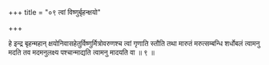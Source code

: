 +++
title = "०९ त्वां विष्णुर्बृहन्क्षयो"

+++

हे इन्द्र बृहन्महान् क्षयोनिवासहेतुर्विष्णुर्मित्रोवरुणश्च त्वां गृणाति स्तौति तथा मारुतं मरुत्सम्बन्धि शर्धोबलं त्वामनु मदति तव मदमनुलक्ष्य पश्चान्माद्यति त्वामनु मादयति वा ॥ ९ ॥